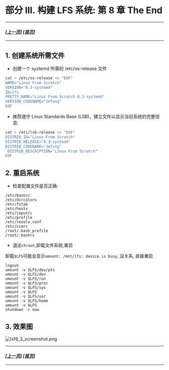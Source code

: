 # 部分 III. 构建 LFS 系统: 第 8 章 The End
---------------------------------------------
#### *[[上一页](005-make-bootable-lfs-system.md)] [[首页](/README.md)]*
-----------------------------------------------------------
## 1. 创建系统所需文件
* 创建一个 systemd 所需的 /etc/os-release 文件
```bash
cat > /etc/os-release << "EOF"
NAME="Linux From Scratch"
VERSION="8.3-systemd"
ID=lfs
PRETTY_NAME="Linux From Scratch 8.3-systemd"
VERSION_CODENAME="Jefung"
EOF
```

* 推荐遵守 Linux Standards Base (LSB)，建立文件以显示当前系统的完整信息:
```bash
cat > /etc/lsb-release << "EOF"
DISTRIB_ID="Linux From Scratch"
DISTRIB_RELEASE="8.3-systemd"
DISTRIB_CODENAME="Jefung"
 DISTRIB_DESCRIPTION="Linux From Scratch"
EOF
```
## 2. 重启系统
* 检查配置文件是否正确:
```
/etc/bashrc
/etc/dircolors
/etc/fstab
/etc/hosts
/etc/inputrc
/etc/profile
/etc/resolv.conf
/etc/vimrc
/root/.bash_profile
/root/.bashrc
```
* 退出`chroot`,卸载文件系统,重启

卸载`$LFS`可能会显示`umount: /mnt/lfs: device is busy`, 没关系, 直接重启
```
logout
umount -v $LFS/dev/pts
umount -v $LFS/dev
umount -v $LFS/run
umount -v $LFS/proc
umount -v $LFS/sys
umount -v $LFS
umount -v $LFS/usr
umount -v $LFS/home
umount -v $LFS
shutdown -r now
```
## 3. 效果图
![lsf8_3_screenshot.png](http://images.jefung.cn/lsf8_3_screenshot.png)

---------------------------------------------
#### *[[上一页](005-make-bootable-lfs-system.md)] [[首页](/README.md)]*
-----------------------------------------------------------